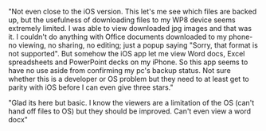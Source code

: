 "Not even close to the iOS version. This let's me see which files are backed up, but the usefulness of downloading files to my WP8 device seems extremely limited. I was able to view downloaded jpg images and that was it. I couldn't do anything with Office documents downloaded to my phone- no viewing, no sharing, no editing; just a popup saying "Sorry, that format is not supported". But somehow the iOS app let me view Word docs, Excel spreadsheets and PowerPoint decks on my iPhone. So this app seems to have no use aside from confirming my pc's backup status. Not sure whether this is a developer or OS problem but they need to at least get to parity with iOS before I can even give three stars."

"Glad its here but basic. I know the viewers are a limitation of the OS (can't hand off files to OS) but they should be improved. Can't even view a word docx"



